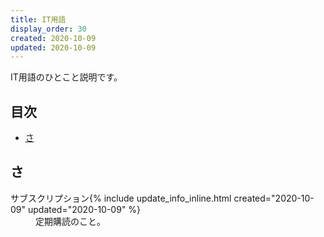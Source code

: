```yaml
---
title: IT用語
display_order: 30
created: 2020-10-09
updated: 2020-10-09
---
```

IT用語のひとこと説明です。

## <a name="index">目次</a>

- [さ](#sa)

## <a name="sa">さ</a>
<dl>
  <dt>サブスクリプション{% include update_info_inline.html created="2020-10-09" updated="2020-10-09" %}</dt>
  <dd>定期購読のこと。</dd>
</dl>
